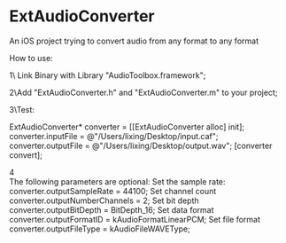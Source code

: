 # ExtAudioConverter
An iOS project trying to convert audio from any format to any format

How to use:

1\ Link Binary with Library "AudioToolbox.framework";

2\Add "ExtAudioConverter.h" and "ExtAudioConverter.m" to your project;

3\Test:

ExtAudioConverter* converter = [[ExtAudioConverter alloc] init];
converter.inputFile =  @"/Users/lixing/Desktop/input.caf";
converter.outputFile = @"/Users/lixing/Desktop/output.wav";
[converter convert];

4\
The following parameters are optional:
Set the sample rate:
    converter.outputSampleRate = 44100;
Set channel count
    converter.outputNumberChannels = 2;
Set bit depth
    converter.outputBitDepth = BitDepth_16;
Set data format
    converter.outputFormatID = kAudioFormatLinearPCM;
Set file format
    converter.outputFileType = kAudioFileWAVEType;

